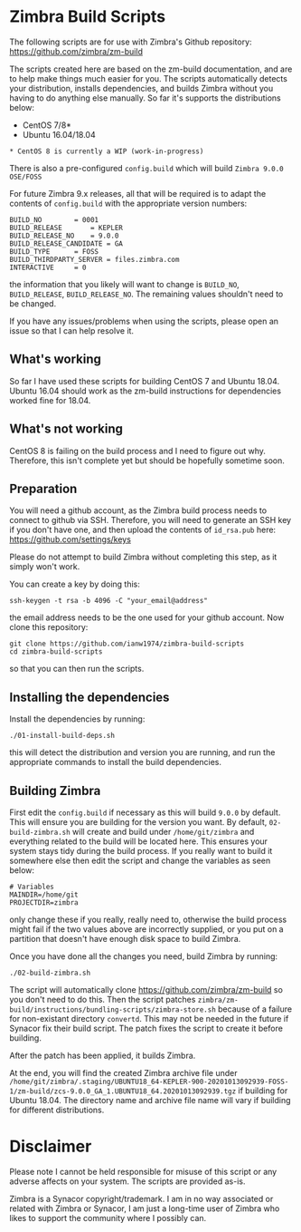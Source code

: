 # Zimbra Build Scripts

The following scripts are for use with Zimbra's Github repository: https://github.com/zimbra/zm-build

The scripts created here are based on the zm-build documentation, and are to help make things much easier for you.  The scripts automatically detects your distribution, installs dependencies, and builds Zimbra without you having to do anything else manually.  So far it's supports the distributions below:

* CentOS 7/8*
* Ubuntu 16.04/18.04

```* CentOS 8 is currently a WIP (work-in-progress)```

There is also a pre-configured ```config.build``` which will build ```Zimbra 9.0.0 OSE/FOSS```

For future Zimbra 9.x releases, all that will be required is to adapt the contents of ```config.build``` with the appropriate version numbers:

```
BUILD_NO		= 0001
BUILD_RELEASE		= KEPLER
BUILD_RELEASE_NO	= 9.0.0
BUILD_RELEASE_CANDIDATE	= GA
BUILD_TYPE		= FOSS
BUILD_THIRDPARTY_SERVER	= files.zimbra.com
INTERACTIVE		= 0
```

the information that you likely will want to change is ```BUILD_NO```, ```BUILD_RELEASE```, ```BUILD_RELEASE_NO```.  The remaining values shouldn't need to be changed.

If you have any issues/problems when using the scripts, please open an issue so that I can help resolve it.

## What's working

So far I have used these scripts for building CentOS 7 and Ubuntu 18.04.  Ubuntu 16.04 should work as the zm-build instructions for dependencies worked fine for 18.04.

## What's not working

CentOS 8 is failing on the build process and I need to figure out why.  Therefore, this isn't complete yet but should be hopefully sometime soon.

## Preparation

You will need a github account, as the Zimbra build process needs to connect to github via SSH.  Therefore, you will need to generate an SSH key if you don't have one, and then upload the contents of ```id_rsa.pub``` here: https://github.com/settings/keys

Please do not attempt to build Zimbra without completing this step, as it simply won't work.

You can create a key by doing this:

```
ssh-keygen -t rsa -b 4096 -C "your_email@address"
```

the email address needs to be the one used for your github account.  Now clone this repository:

```
git clone https://github.com/ianw1974/zimbra-build-scripts
cd zimbra-build-scripts
```

so that you can then run the scripts.

## Installing the dependencies

Install the dependencies by running:

```
./01-install-build-deps.sh
```

this will detect the distribution and version you are running, and run the appropriate commands to install the build dependencies.

## Building Zimbra

First edit the ```config.build``` if necessary as this will build ```9.0.0``` by default.  This will ensure you are building for the version you want.
By default, ```02-build-zimbra.sh``` will create and build under ```/home/git/zimbra``` and everything related to the build will be located here.  This ensures your system stays tidy during the build process.  If you really want to build it somewhere else then edit the script and change the variables as seen below:

```
# Variables
MAINDIR=/home/git
PROJECTDIR=zimbra
```

only change these if you really, really need to, otherwise the build process might fail if the two values above are incorrectly supplied, or you put on a partition that doesn't have enough disk space to build Zimbra.

Once you have done all the changes you need, build Zimbra by running:

```
./02-build-zimbra.sh
```

The script will automatically clone https://github.com/zimbra/zm-build so you don't need to do this.  Then the script patches ```zimbra/zm-build/instructions/bundling-scripts/zimbra-store.sh``` because of a failure for non-existant directory ```convertd```.  This may not be needed in the future if Synacor fix their build script.  The patch fixes the script to create it before building.

After the patch has been applied, it builds Zimbra.

At the end, you will find the created Zimbra archive file under ```/home/git/zimbra/.staging/UBUNTU18_64-KEPLER-900-20201013092939-FOSS-1/zm-build/zcs-9.0.0_GA_1.UBUNTU18_64.20201013092939.tgz``` if building for Ubuntu 18.04.  The directory name and archive file name will vary if building for different distributions.

# Disclaimer

Please note I cannot be held responsible for misuse of this script or any adverse affects on your system. The scripts are provided as-is.

Zimbra is a Synacor copyright/trademark.  I am in no way associated or related with Zimbra or Synacor, I am just a long-time user of Zimbra who likes to support the community where I possibly can.
